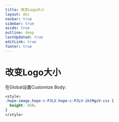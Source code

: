 ```yaml
---
title: 改变Logo大小
layout: doc
navbar: true
sidebar: true
aside: true
outline: deep
lastUpdated: true
editLink: true
footer: true
---
```


# 改变Logo大小

在Global设置Customize Body: 

```css
<style>
.hope-image.hope-c-PJLV.hope-c-PJLV-iktMgsV-css {
  height: 65%;
}
</style>
```